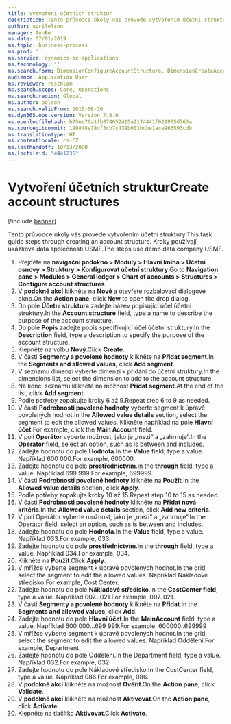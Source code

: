 ```yaml
---
title: Vytvoření účetních struktur
description: Tento průvodce úkoly vás provede vytvořením účetní struktury.
author: aprilolson
manager: AnnBe
ms.date: 07/01/2019
ms.topic: business-process
ms.prod: ''
ms.service: dynamics-ax-applications
ms.technology: ''
ms.search.form: DimensionConfigureAccountStructure, DimensionCreateAccountStructure, DimensionHierarchyAddLevel, DimensionHierarchyConstraintActivate
audience: Application User
ms.reviewer: roschlom
ms.search.scope: Core, Operations
ms.search.region: Global
ms.author: aolson
ms.search.validFrom: 2016-06-30
ms.dyn365.ops.version: Version 7.0.0
ms.openlocfilehash: b75ee76a1fb874652415a2174441f629955d763a
ms.sourcegitcommit: 199848e78df5cb7c439b001bdbe1ece963593cdb
ms.translationtype: HT
ms.contentlocale: cs-CZ
ms.lasthandoff: 10/13/2020
ms.locfileid: "4441235"
---
```

# <a name="create-account-structures"></a><span data-ttu-id="b7210-103">Vytvoření účetních struktur</span><span class="sxs-lookup"><span data-stu-id="b7210-103">Create account structures</span></span>

[!include [banner](../../includes/banner.md)]

<span data-ttu-id="b7210-104">Tento průvodce úkoly vás provede vytvořením účetní struktury.</span><span class="sxs-lookup"><span data-stu-id="b7210-104">This task guide steps through creating an account structure.</span></span> <span data-ttu-id="b7210-105">Kroky používají ukázková data společnosti USMF.</span><span class="sxs-lookup"><span data-stu-id="b7210-105">The steps use demo data company USMF.</span></span>

1. <span data-ttu-id="b7210-106">Přejděte na **navigační podokno > Moduly > Hlavní kniha > Účetní osnovy > Struktury > Konfigurovat účetní struktury**.</span><span class="sxs-lookup"><span data-stu-id="b7210-106">Go to **Navigation pane > Modules > General ledger > Chart of accounts > Structures > Configure account structures**.</span></span>
2. <span data-ttu-id="b7210-107">V **podokně akcí** klikněte na **Nové** a otevřete rozbalovací dialogové okno.</span><span class="sxs-lookup"><span data-stu-id="b7210-107">On the **Action pane**, click **New** to open the drop dialog.</span></span>
3. <span data-ttu-id="b7210-108">Do pole **Účetní struktura** zadejte název popisující účel účetní struktury.</span><span class="sxs-lookup"><span data-stu-id="b7210-108">In the **Account structure** field, type a name to describe the purpose of the account structure.</span></span>
4. <span data-ttu-id="b7210-109">Do pole **Popis** zadejte popis specifikující účel účetní struktury.</span><span class="sxs-lookup"><span data-stu-id="b7210-109">In the **Description** field, type a description to specify the purpose of the account structure.</span></span>
5. <span data-ttu-id="b7210-110">Klepněte na volbu **Nový**.</span><span class="sxs-lookup"><span data-stu-id="b7210-110">Click **Create**.</span></span>
6. <span data-ttu-id="b7210-111">V části **Segmenty a povolené hodnoty** klikněte na **Přidat segment**.</span><span class="sxs-lookup"><span data-stu-id="b7210-111">In the **Segments and allowed values**, click **Add segment**.</span></span>
7. <span data-ttu-id="b7210-112">V seznamu dimenzí vyberte dimenzi k přidání do účetní struktury.</span><span class="sxs-lookup"><span data-stu-id="b7210-112">In the dimensions list, select the dimension to add to the account structure.</span></span>
8. <span data-ttu-id="b7210-113">Na konci seznamu klikněte na možnost **Přidat segment**.</span><span class="sxs-lookup"><span data-stu-id="b7210-113">At the end of the list, click **Add segment**.</span></span>
9. <span data-ttu-id="b7210-114">Podle potřeby zopakujte kroky 6 až 9.</span><span class="sxs-lookup"><span data-stu-id="b7210-114">Repeat step 6 to 9 as needed.</span></span>
10. <span data-ttu-id="b7210-115">V části **Podrobnosti povolené hodnoty** vyberte segment k úpravě povolených hodnot.</span><span class="sxs-lookup"><span data-stu-id="b7210-115">In the **Allowed value details** section, select the segment to edit the allowed values.</span></span>
    <span data-ttu-id="b7210-116">Klikněte například na pole **Hlavní účet**.</span><span class="sxs-lookup"><span data-stu-id="b7210-116">For example, click the **Main Account** field.</span></span>  
11. <span data-ttu-id="b7210-117">V poli **Operátor** vyberte možnost, jako je „mezi“ a „zahrnuje“.</span><span class="sxs-lookup"><span data-stu-id="b7210-117">In the **Operator** field, select an option, such as is between and includes.</span></span>
12. <span data-ttu-id="b7210-118">Zadejte hodnotu do pole **Hodnota**.</span><span class="sxs-lookup"><span data-stu-id="b7210-118">In the **Value** field, type a value.</span></span> <span data-ttu-id="b7210-119">Například 600 000.</span><span class="sxs-lookup"><span data-stu-id="b7210-119">For example, 600000.</span></span>  
13. <span data-ttu-id="b7210-120">Zadejte hodnotu do pole **prostřednictvím**.</span><span class="sxs-lookup"><span data-stu-id="b7210-120">In the **through** field, type a value.</span></span> <span data-ttu-id="b7210-121">Například 699 999.</span><span class="sxs-lookup"><span data-stu-id="b7210-121">For example, 699999.</span></span>  
14. <span data-ttu-id="b7210-122">V části **Podrobnosti povolené hodnoty** klikněte na **Použít**.</span><span class="sxs-lookup"><span data-stu-id="b7210-122">In the **Allowed value details** section, click **Apply**.</span></span>
15. <span data-ttu-id="b7210-123">Podle potřeby zopakujte kroky 10 až 15.</span><span class="sxs-lookup"><span data-stu-id="b7210-123">Repeat step 10 to 15 as needed.</span></span>  
16. <span data-ttu-id="b7210-124">V části **Podrobnosti povolené hodnoty** klikněte na **Přidat nová kritéria**.</span><span class="sxs-lookup"><span data-stu-id="b7210-124">In the **Allowed value details** section, click **Add new criteria**.</span></span>
17. <span data-ttu-id="b7210-125">V poli Operátor vyberte možnost, jako je „mezi“ a „zahrnuje“.</span><span class="sxs-lookup"><span data-stu-id="b7210-125">In the Operator field, select an option, such as is between and includes.</span></span>
18. <span data-ttu-id="b7210-126">Zadejte hodnotu do pole **Hodnota**.</span><span class="sxs-lookup"><span data-stu-id="b7210-126">In the **Value** field, type a value.</span></span> <span data-ttu-id="b7210-127">Například 033.</span><span class="sxs-lookup"><span data-stu-id="b7210-127">For example, 033.</span></span>  
19. <span data-ttu-id="b7210-128">Zadejte hodnotu do pole **prostřednictvím**.</span><span class="sxs-lookup"><span data-stu-id="b7210-128">In the **through** field, type a value.</span></span> <span data-ttu-id="b7210-129">Například 034.</span><span class="sxs-lookup"><span data-stu-id="b7210-129">For example, 034.</span></span>  
20. <span data-ttu-id="b7210-130">Klikněte na **Použít**.</span><span class="sxs-lookup"><span data-stu-id="b7210-130">Click **Apply**.</span></span>
21. <span data-ttu-id="b7210-131">V mřížce vyberte segment k úpravě povolených hodnot.</span><span class="sxs-lookup"><span data-stu-id="b7210-131">In the grid, select the segment to edit the allowed values.</span></span> <span data-ttu-id="b7210-132">Například Nákladové středisko.</span><span class="sxs-lookup"><span data-stu-id="b7210-132">For example, Cost Center.</span></span>  
22. <span data-ttu-id="b7210-133">Zadejte hodnotu do pole **Nákladové středisko**.</span><span class="sxs-lookup"><span data-stu-id="b7210-133">In the **CostCenter field**, type a value.</span></span> <span data-ttu-id="b7210-134">Například 007…021.</span><span class="sxs-lookup"><span data-stu-id="b7210-134">For example, 007..021.</span></span>  
23. <span data-ttu-id="b7210-135">V části **Segmenty a povolené hodnoty** klikněte na **Přidat**.</span><span class="sxs-lookup"><span data-stu-id="b7210-135">In the **Segments and allowed values**, click **Add**.</span></span>
24. <span data-ttu-id="b7210-136">Zadejte hodnotu do pole **Hlavní účet**.</span><span class="sxs-lookup"><span data-stu-id="b7210-136">In the **MainAccount** field, type a value.</span></span> <span data-ttu-id="b7210-137">Například 600 000…699 999.</span><span class="sxs-lookup"><span data-stu-id="b7210-137">For example, 600000..699999</span></span>  
25. <span data-ttu-id="b7210-138">V mřížce vyberte segment k úpravě povolených hodnot.</span><span class="sxs-lookup"><span data-stu-id="b7210-138">In the grid, select the segment to edit the allowed values.</span></span> <span data-ttu-id="b7210-139">Například Oddělení.</span><span class="sxs-lookup"><span data-stu-id="b7210-139">For example, Department.</span></span>  
26. <span data-ttu-id="b7210-140">Zadejte hodnotu do pole Oddělení.</span><span class="sxs-lookup"><span data-stu-id="b7210-140">In the Department field, type a value.</span></span> <span data-ttu-id="b7210-141">Například 032.</span><span class="sxs-lookup"><span data-stu-id="b7210-141">For example, 032.</span></span>  
27. <span data-ttu-id="b7210-142">Zadejte hodnotu do pole Nákladové středisko.</span><span class="sxs-lookup"><span data-stu-id="b7210-142">In the CostCenter field, type a value.</span></span> <span data-ttu-id="b7210-143">Například 086.</span><span class="sxs-lookup"><span data-stu-id="b7210-143">For example, 086.</span></span>  
28. <span data-ttu-id="b7210-144">V **podokně akcí** klikněte na možnost **Ověřit**.</span><span class="sxs-lookup"><span data-stu-id="b7210-144">On the **Action pane**, click **Validate**.</span></span>
29. <span data-ttu-id="b7210-145">V **podokně akcí** klikněte na možnost **Aktivovat**.</span><span class="sxs-lookup"><span data-stu-id="b7210-145">On the **Action pane**, click **Activate**.</span></span>
30. <span data-ttu-id="b7210-146">Klepněte na tlačítko **Aktivovat**.</span><span class="sxs-lookup"><span data-stu-id="b7210-146">Click **Activate**.</span></span>

